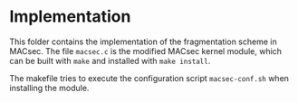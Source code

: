 # Implementation
This folder contains the implementation of the fragmentation scheme in MACsec.
The file `macsec.c` is the modified MACsec kernel module, which can be built with `make` and installed with `make install`.

The makefile tries to execute the configuration script `macsec-conf.sh` when installing the module.
